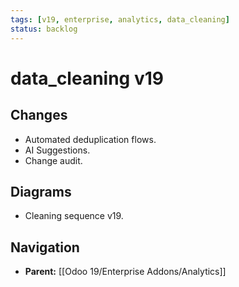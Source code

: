 ```yaml
---
tags: [v19, enterprise, analytics, data_cleaning]
status: backlog
---
```

# data_cleaning v19

## Changes
- Automated deduplication flows.
- AI Suggestions.
- Change audit.

## Diagrams
- Cleaning sequence v19.






## Navigation
- **Parent:** [[Odoo 19/Enterprise Addons/Analytics]]
